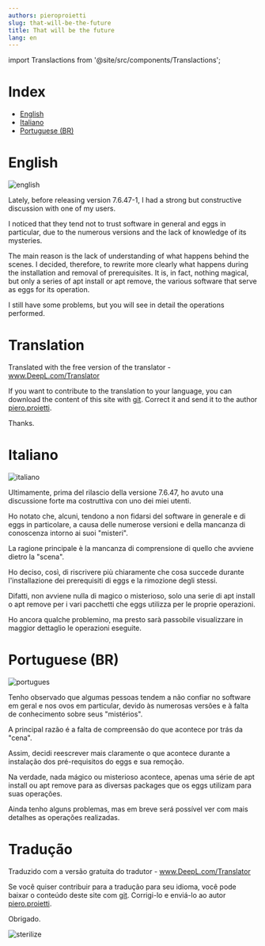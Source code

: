 ```yaml
---
authors: pieroproietti
slug: that-will-be-the-future
title: That will be the future
lang: en
---
```

import Translactions from '@site/src/components/Translactions';

<Translactions />

# Index
* [English](#English)
* [Italiano](#Italiano)
* [Portuguese (BR)](#Portuguese-BR)


# English
![english](/images/flags/english.png)

Lately, before releasing version 7.6.47-1, I had a strong but constructive discussion with one of my users. 

I noticed that they tend not to trust software in general and eggs in particular, due to the numerous versions and the lack of knowledge of its mysteries.

The main reason is the lack of understanding of what happens behind the scenes. I decided, therefore, to rewrite more clearly what happens during the installation and removal of prerequisites. It is, in fact, nothing magical, but only a series of apt install or apt remove, the various software that serve as eggs for its operation.

I still have some problems, but you will see in detail the operations performed.

# Translation
Translated with the free version of the translator - www.DeepL.com/Translator 

If you want to contribute to the translation to your language, you can download the content of this site with [git](https://github.com/pieroproietti/penguins-blog). Correct it and send it to the author [piero.proietti](mailto://piero.proietti@gmail.com).

Thanks.

# Italiano
![italiano](/images/flags/italian.webp)

Ultimamente, prima del rilascio della versione 7.6.47, ho avuto una discussione forte ma costruttiva con uno dei miei utenti.

Ho notato che, alcuni, tendono a non fidarsi del software in generale e di eggs in particolare, a causa delle numerose versioni e della mancanza di conoscenza intorno ai suoi "misteri".

La ragione principale è la mancanza di comprensione di quello che avviene dietro la "scena".

Ho deciso, così, di riscrivere più chiaramente che cosa succede durante l'installazione dei prerequisiti di eggs e la rimozione degli stessi.

Difatti, non avviene nulla di magico o misterioso, solo una serie di apt install o apt remove per i vari pacchetti che eggs utilizza per le proprie operazioni.

Ho ancora qualche problemino, ma presto sarà passobile visualizzare in maggior dettaglio le operazioni eseguite.

# Portuguese (BR)

![portugues](/images/flags/portugues.png)

Tenho observado que algumas pessoas tendem a não confiar no software em geral e nos ovos em particular, devido às numerosas versões e à falta de conhecimento sobre seus "mistérios".

A principal razão é a falta de compreensão do que acontece por trás da "cena".

Assim, decidi reescrever mais claramente o que acontece durante a instalação dos pré-requisitos do eggs e sua remoção.

Na verdade, nada mágico ou misterioso acontece, apenas uma série de apt install ou apt remove para as diversas packages que os eggs utilizam para suas operações.

Ainda tenho alguns problemas, mas em breve será possível ver com mais detalhes as operações realizadas.

# Tradução
Traduzido com a versão gratuita do tradutor - www.DeepL.com/Translator 

Se você quiser contribuir para a tradução para seu idioma, você pode baixar o conteúdo deste site com [git](https://github.com/pieroproietti/penguins-blog). Corrigi-lo e enviá-lo ao autor [piero.proietti](mailto://piero.proietti@gmail.com).

Obrigado.

![sterilize](/images/sterilize.png)
